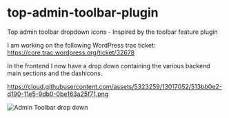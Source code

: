 # top-admin-toolbar-plugin
Top admin toolbar dropdown icons - Inspired by the toolbar feature plugin

I am working on the following WordPress trac ticket: https://core.trac.wordpress.org/ticket/32678

In the frontend I now have a drop down containing the various backend main sections and the dashicons.

https://cloud.githubusercontent.com/assets/5323259/13017052/513bb0e2-d190-11e5-9db0-0be163a25f71.png

![Admin Toolbar drop down](13017052/513bb0e2-d190-11e5-9db0-0be163a25f71.png?raw=true "Admin toolbar drop down")
